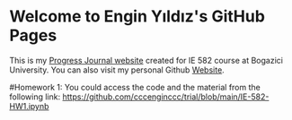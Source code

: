 # Welcome to Engin Yıldız's GitHub Pages

This is my [Progress Journal website](https://bu-ie-582.github.io/fall21-cccenginccc/) created for IE 582 course at Bogazici University. You can also visit my personal Github [Website](https://github.com/cccenginccc).


#Homework 1:
You could access the code and the material from the following link: https://github.com/cccenginccc/trial/blob/main/IE-582-HW1.ipynb
